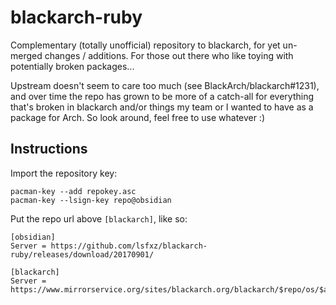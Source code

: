 # blackarch-ruby

Complementary (totally unofficial) repository to blackarch, for yet un-merged changes / additions. For those out there who like toying with potentially broken packages...

Upstream doesn't seem to care too much (see BlackArch/blackarch#1231), and over time the repo has grown to be more of a catch-all for everything that's broken in blackarch and/or things my team or I wanted to have as a package for Arch. So look around, feel free to use whatever :)

## Instructions

Import the repository key:

```
pacman-key --add repokey.asc
pacman-key --lsign-key repo@obsidian
```

Put the repo url above `[blackarch]`, like so:

```
[obsidian]
Server = https://github.com/lsfxz/blackarch-ruby/releases/download/20170901/

[blackarch]
Server = https://www.mirrorservice.org/sites/blackarch.org/blackarch/$repo/os/$arch
```
